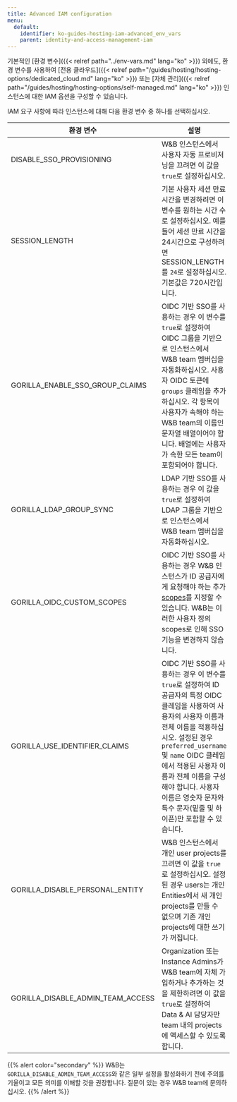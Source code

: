 ```yaml
---
title: Advanced IAM configuration
menu:
  default:
    identifier: ko-guides-hosting-iam-advanced_env_vars
    parent: identity-and-access-management-iam
---
```


기본적인 [환경 변수]({{< relref path="../env-vars.md" lang="ko" >}}) 외에도, 환경 변수를 사용하여 [전용 클라우드]({{< relref path="/guides/hosting/hosting-options/dedicated_cloud.md" lang="ko" >}}) 또는 [자체 관리]({{< relref path="/guides/hosting/hosting-options/self-managed.md" lang="ko" >}}) 인스턴스에 대한 IAM 옵션을 구성할 수 있습니다.

IAM 요구 사항에 따라 인스턴스에 대해 다음 환경 변수 중 하나를 선택하십시오.

| 환경 변수 | 설명 |
|----------------------|-------------|
| DISABLE_SSO_PROVISIONING | W&B 인스턴스에서 사용자 자동 프로비저닝을 끄려면 이 값을 `true`로 설정하십시오. |
| SESSION_LENGTH | 기본 사용자 세션 만료 시간을 변경하려면 이 변수를 원하는 시간 수로 설정하십시오. 예를 들어 세션 만료 시간을 24시간으로 구성하려면 SESSION_LENGTH를 `24`로 설정하십시오. 기본값은 720시간입니다. |
| GORILLA_ENABLE_SSO_GROUP_CLAIMS | OIDC 기반 SSO를 사용하는 경우 이 변수를 `true`로 설정하여 OIDC 그룹을 기반으로 인스턴스에서 W&B team 멤버십을 자동화하십시오. 사용자 OIDC 토큰에 `groups` 클레임을 추가하십시오. 각 항목이 사용자가 속해야 하는 W&B team의 이름인 문자열 배열이어야 합니다. 배열에는 사용자가 속한 모든 team이 포함되어야 합니다. |
| GORILLA_LDAP_GROUP_SYNC | LDAP 기반 SSO를 사용하는 경우 이 값을 `true`로 설정하여 LDAP 그룹을 기반으로 인스턴스에서 W&B team 멤버십을 자동화하십시오. |
| GORILLA_OIDC_CUSTOM_SCOPES | OIDC 기반 SSO를 사용하는 경우 W&B 인스턴스가 ID 공급자에게 요청해야 하는 추가 [scopes](https://auth0.com/docs/get-started/apis/scopes/openid-connect-scopes)를 지정할 수 있습니다. W&B는 이러한 사용자 정의 scopes로 인해 SSO 기능을 변경하지 않습니다. |
| GORILLA_USE_IDENTIFIER_CLAIMS | OIDC 기반 SSO를 사용하는 경우 이 변수를 `true`로 설정하여 ID 공급자의 특정 OIDC 클레임을 사용하여 사용자의 사용자 이름과 전체 이름을 적용하십시오. 설정된 경우 `preferred_username` 및 `name` OIDC 클레임에서 적용된 사용자 이름과 전체 이름을 구성해야 합니다. 사용자 이름은 영숫자 문자와 특수 문자(밑줄 및 하이픈)만 포함할 수 있습니다. |
| GORILLA_DISABLE_PERSONAL_ENTITY | W&B 인스턴스에서 개인 user projects를 끄려면 이 값을 `true`로 설정하십시오. 설정된 경우 users는 개인 Entities에서 새 개인 projects를 만들 수 없으며 기존 개인 projects에 대한 쓰기가 꺼집니다. |
| GORILLA_DISABLE_ADMIN_TEAM_ACCESS | Organization 또는 Instance Admins가 W&B team에 자체 가입하거나 추가하는 것을 제한하려면 이 값을 `true`로 설정하여 Data & AI 담당자만 team 내의 projects에 액세스할 수 있도록 합니다. |

{{% alert color="secondary" %}}
W&B는 `GORILLA_DISABLE_ADMIN_TEAM_ACCESS`와 같은 일부 설정을 활성화하기 전에 주의를 기울이고 모든 의미를 이해할 것을 권장합니다. 질문이 있는 경우 W&B team에 문의하십시오.
{{% /alert %}}

